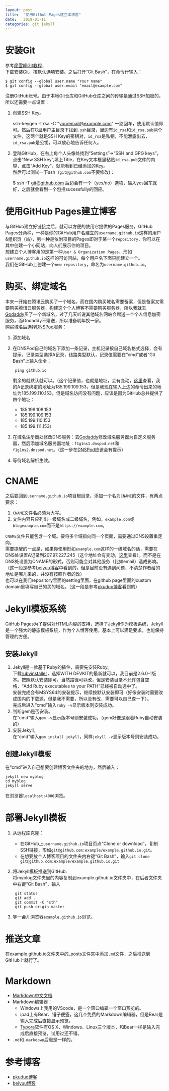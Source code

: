 ```yaml
---
layout: post
title:  "使用Github Pages建立本博客"
date:   2019-01-11
categories: git jekyll
---
```

# 安装Git
参考[廖雪峰Git教程](https://www.liaoxuefeng.com/wiki/0013739516305929606dd18361248578c67b8067c8c017b000)，  
下载安装[Git](https://git-scm.com/downloads)，按默认选项安装。之后打开“Git Bash”，在命令行输入：
    
    $ git config --global user.name "Your name"
    $ git config --global user.email "email@example.com"
注册GitHub账号。由于本地Git仓库和GitHub仓库之间的传输是通过SSH加密的，所以还需要一点设置：  
1. 创建SSH Key。

    ssh-keygen -t rsa -C "youremail@example.com"
一路回车，使用默认值即可。然后在C盘用户主目录下找到`.ssh`目录，里边有`id_rsa`和`id_rsa.pub`两个文件，这两个就是SSH Key的密钥对，`id_rsa`是私钥，不能泄露出去，`id_rsa.pub`是公钥，可以放心地告诉任何人。  
2. 登陆GitHub，在右上角个人头像处找到“Settings”->“SSH and GPG keys”，点击“New SSH key”,填上Title，在Key文本框里粘贴`id_rsa.pub`文件的内容，点击“Add Key”，就能看到已经添加的Key。  
然后可以测试一下ssh（`git@github.com`不要修改)：

    $ ssh -T git@github.com
后边会有一个（yes/no）选项，输入yes回车就好，之后就会看到一个包括sucessfully的回应。  
# 使用GitHub Pages建立博客
与GitHub建立好链接之后，就可以方便的使用它提供的Pages服务，GitHub Pages分两种，一种是你的GitHub用户名建立的`username.github.io`这样的用户&组织页（站），另一种是依附项目的Pages即对于某一个`repository`，你可以在其中创建一个小网站，向人们展示你的项目。  
想建立个人博客用的是第一种`User & Organization Pages`，形如`username.github.io`这样的可访问站，每个用户名下面只能建立一个。  
我们在GitHub上创建一个`new repository`，命名为`username.github.io`。
# 购买、绑定域名
本来一开始在腾讯云购买了一个域名，而在国内购买域名需要备案，但是备案又需要购买腾讯云服务器，构建这个个人博客不需要购买服务器，所以我就去[Godaddy](https://sg.godaddy.com/zh)买了一个新域名，过了几天听说其他域名网站会赠送一个个人信息加密服务，而Godaddy不赠送，所以准备明年换一家。  
购买域名后选择[DNSPod](https://www.dnspod.cn/)服务：  
1. 添加域名
2. 在DNSPod自己的域名下添加一条记录，主机记录按自己域名格式选择，会有提示，记录类型选择A记录，线路类型默认，记录值需要在“cmd”或者“Git Bash”上输入命令：

        ping github.io
    剩余的就默认就可以。（这个记录值，也就是地址，会有变动，[这里](https://help.github.com/articles/troubleshooting-custom-domains/)查看，我的A记录绑定的地址为185.199.109.153，但是我现在输入上边的命令出来的地址为185.199.110.153，但是域名访问没有问题，应该是因为GitHub总共提供了四个地址：
    + 185.199.108.153
    + 185.199.109.153
    + 185.199.110.153
    + 185.199.111.153）
3. 在域名注册商处修改DNS服务：去[Godaddy](https://sg.godaddy.com/zh)修改域名服务器为自定义服务器，然后添加域名服务器地址：`f1g1ns1.dnspod.net`和`f1g1ns2.dnspod.net`。（这一步在[DNSPod](https://www.dnspod.cn/)应该会有提示）
4. 等待域名解析生效。
# CNAME
之后要回到`username.github.io`项目根目录，添加一个名为`CNAME`的文件，有两点要求：
1. `CNAME`文件名必须为大写。
2. 文件内容只应列出一级域名或二级域名，例如，`example.com`或`blogexample.com`而不是`https://example.com`。

`CNAME`文件只能包含一个域。要将多个域指向同一个页面，需要通过DNS设置重定向。  
需要提醒的一点是，如果你使用形如`example.com`这样的一级域名的话，需要在DNS处设置A记录到207.97.227.245（这个地址会有变动，[这里](https://help.github.com/articles/troubleshooting-custom-domains/)查看），而不是在DNS处设置为CNAME的形式，否则可能会对其他服务（比如email）造成影响。（这一段是参考[beiyuu博客](http://beiyuu.com/github-pages)中看到的，但是目前没有遇到问题，不清楚作者给的地址是哪儿来的，并没有按照作者的改）  
也可以在我们repository里面的setting里面，在github page里面的custom domain里填写自己的买的域名。（这一段是参考[pkuduo博客](http://pkuduo.cn/blog/2018/01/05/first-blog/)看到的）
# Jekyll模板系统
GitHub Pages为了提供对HTML内容的支持，选择了[Jekyll](https://jekyllcn.com/)作为模板系统，Jekyll是一个强大的静态模板系统，作为个人博客使用，基本上可以满足要求，也能保持管理的方便。  
## 安装Jekyll
1. Jekyll是一款基于Ruby的插件，需要先安装Ruby。  
下载[rubyinstaller](https://rubyinstaller.org/downloads/)，选择WITH DEVKIT的最新就可以，我目前是2.6.0-1版本。按照默认安装即可，当然路径可以改，但是安装目录不允许包含空格，“Add Ruby executables to your PATH”已经被自动选中了。  
安装完成会有MSYS64的安装提示，继续按默认安装即可（好像安装时需要改成国内的下载源，但是我不需要，所以没有改，需要可以自己查一下）。  
完成后进入“cmd”输入`ruby -v`显示版本则安装成功。
2. 判断gem是否安装。  
在“cmd”输入`gem -v`显示版本号则安装成功。（gem好像是跟着Ruby自动安装的）
3. 安装Jekyll。  
在“cmd”输入`gem install jekyll`，同样`jekyll -v`显示版本号则安装成功。
## 创建Jekyll模板
在“cmd”进入自己想要创建博客文件夹的地方，然后输入：

    jekyll new myblog
    cd myblog
    jekyll serve
在浏览器`localhost:4000`浏览。  
# 部署Jekyll模板
1. 从远程库克隆：
    + 在GitHub上`username.github.io`项目页点“Clone or download”，复制SSH链接，形如`git@github.com:example/example.github.io.git`。
    + 在想要放个人博客项目的文件夹内右键“Git Bash”，输入`git clone git@github.com:example/example.github.io.git`
2. 将Jekyll模板推送到GitHub:   
将myblog文件夹里的内容复制到example.github.io文件夹中，在后者文件夹中右键“Git Bash”，输入

        git status
        git add .
        git commit -C "sth"
        git push origin master
3. 等一会儿浏览器`example.github.io`浏览。
# 推送文章
在example.github.io文件夹中的_posts文件夹中添加`.md`文件，之后推送到GitHub上就行了。
# Markdown
+ [Markdown中文文档](https://markdown-zh.readthedocs.io/en/latest/)
+ Markdown编辑器：
    + Windows上我用的VScode，是一个窗口编辑一个窗口预览的。
    + ipad上有Bear、锤子便签，这几个免费的Markdown编辑器，但是Bear是输入完成后直接显示预览，
    + [Typora](https://typora.io/)软件有OS X、Windows、Linux三个版本，和Bear一样是输入完成后直接预览，试用过还不错。
+ `.md`和`.markdown`后缀是一样的。
# 参考博客
+ [pkuduo博客](http://pkuduo.cn/blog/2018/01/06/install-ruby&jekyll-on-windows/)
+ [beiyuu博客](http://beiyuu.com/github-pages)